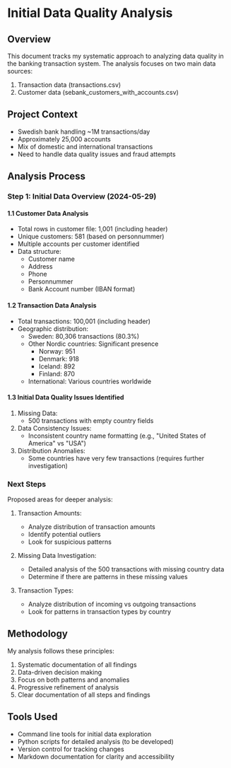 # Initial Data Quality Analysis

## Overview
This document tracks my systematic approach to analyzing data quality in the banking transaction system. The analysis focuses on two main data sources:
1. Transaction data (transactions.csv)
2. Customer data (sebank_customers_with_accounts.csv)

## Project Context
- Swedish bank handling ~1M transactions/day
- Approximately 25,000 accounts
- Mix of domestic and international transactions
- Need to handle data quality issues and fraud attempts

## Analysis Process

### Step 1: Initial Data Overview (2024-05-29)

#### 1.1 Customer Data Analysis
- Total rows in customer file: 1,001 (including header)
- Unique customers: 581 (based on personnummer)
- Multiple accounts per customer identified
- Data structure:
  - Customer name
  - Address
  - Phone
  - Personnummer
  - Bank Account number (IBAN format)

#### 1.2 Transaction Data Analysis
- Total transactions: 100,001 (including header)
- Geographic distribution:
  - Sweden: 80,306 transactions (80.3%)
  - Other Nordic countries: Significant presence
    - Norway: 951
    - Denmark: 918
    - Iceland: 892
    - Finland: 870
  - International: Various countries worldwide

#### 1.3 Initial Data Quality Issues Identified
1. Missing Data:
   - 500 transactions with empty country fields
2. Data Consistency Issues:
   - Inconsistent country name formatting (e.g., "United States of America" vs "USA")
3. Distribution Anomalies:
   - Some countries have very few transactions (requires further investigation)

### Next Steps
Proposed areas for deeper analysis:

1. Transaction Amounts:
   - Analyze distribution of transaction amounts
   - Identify potential outliers
   - Look for suspicious patterns

2. Missing Data Investigation:
   - Detailed analysis of the 500 transactions with missing country data
   - Determine if there are patterns in these missing values

3. Transaction Types:
   - Analyze distribution of incoming vs outgoing transactions
   - Look for patterns in transaction types by country

## Methodology
My analysis follows these principles:
1. Systematic documentation of all findings
2. Data-driven decision making
3. Focus on both patterns and anomalies
4. Progressive refinement of analysis
5. Clear documentation of all steps and findings

## Tools Used
- Command line tools for initial data exploration
- Python scripts for detailed analysis (to be developed)
- Version control for tracking changes
- Markdown documentation for clarity and accessibility 